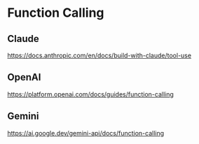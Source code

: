 # Function Calling

## Claude

https://docs.anthropic.com/en/docs/build-with-claude/tool-use

## OpenAI

https://platform.openai.com/docs/guides/function-calling

## Gemini

https://ai.google.dev/gemini-api/docs/function-calling
